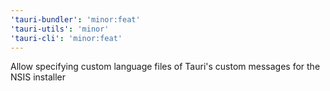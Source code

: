 ```yaml
---
'tauri-bundler': 'minor:feat'
'tauri-utils': 'minor'
'tauri-cli': 'minor:feat'
---
```


Allow specifying custom language files of Tauri's custom messages for the NSIS installer
